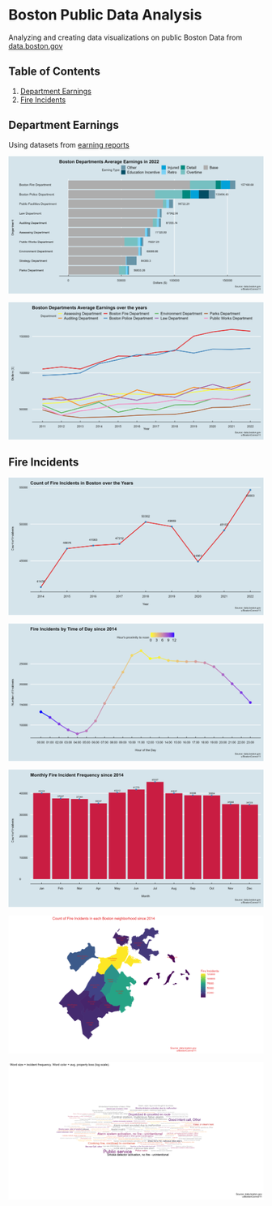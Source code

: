 # Boston Public Data Analysis
Analyzing and creating data visualizations on public Boston Data from [data.boston.gov](data.boston.gov)

## Table of Contents

1. [Department Earnings](#department-earnings)
2. [Fire Incidents](#fire-incidents)

## Department Earnings

Using datasets from [earning reports](https://data.boston.gov/dataset/employee-earnings-report)
 
![](./Department_Earnings/stacked_2022_earnings.png)<!-- -->

![](./Department_Earnings/line_plot.png)<!-- -->

## Fire Incidents

![](./Fire_incidents/incident_years.png)<!-- -->

![](./Fire_incidents/incident_hours.png)<!-- -->

![](./Fire_incidents/incident_months.png)<!-- -->

<img src="./Fire_incidents/incident_choro.png" width="800" /> <!-- Larger choro plot -->

<img src="./Fire_incidents/incident_word_cloud.png" width="800" /> <!-- -->
